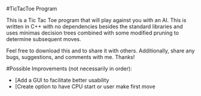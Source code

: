 #TicTacToe Program

This is a Tic Tac Toe program that will play against you with an AI.  This is written in C++ with no dependencies besides the standard libraries and uses minimas decision trees combined with some modified pruning to determine subsequent moves.

Feel free to download this and to share it with others.  Additionally, share any bugs, suggestions, and comments with me.  Thanks!

#Possible Improvements (not necessarily in order):
* [Add a GUI to facilitate better usability
* [Create option to have CPU start or user make first move

